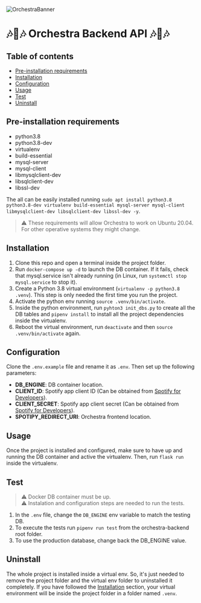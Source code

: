 ![OrchestraBanner](https://user-images.githubusercontent.com/37160608/151791586-b018382e-eca5-4e3e-9293-96d34fed2831.png)

# 🎶📖🎶 Orchestra Backend API 🎶📖🎶

## Table of contents

- [Pre-installation requirements](#pre-installation-requirements)
- [Installation](#installation)
- [Configuration](#configuration)
- [Usage](#usage)
- [Test](#test)
- [Uninstall](#uninstall)



## Pre-installation requirements
- python3.8
- python3.8-dev
- virtualenv
- build-essential
- mysql-server
- mysql-client
- libmysqlclient-dev
- libsqlclient-dev
- libssl-dev

The all can be easily installed running `sudo apt install python3.8 python3.8-dev virtualenv build-essential mysql-server mysql-client libmysqlclient-dev libsqlclient-dev libssl-dev -y`.

> ⚠️ These requirements will allow Orchestra to work on Ubuntu 20.04. For other operative systems they might change.



## Installation

1. Clone this repo and open a terminal inside the project folder.
2. Run `docker-compose up -d` to launch the DB container. If it fails, check that mysql.service isn't already running (in Linux, run `systemctl stop mysql.service` to stop it).
3. Create a Python 3.8 virtual environment (`virtualenv -p python3.8 .venv`). This step is only needed the first time you run the project.
4. Activate the python env running `source .venv/bin/activate`.
5. Inside the python environment, run `pyhton3 init_dbs.py` to create all the DB tables and `pipenv install` to install all the project dependencies inside the virtualenv.
6. Reboot the virtual environment, run `deactivate` and then `source .venv/bin/activate` again.



## Configuration

Clone the `.env.example` file and rename it as `.env`. Then set up the following parameters:

- **DB_ENGINE**: DB container location.
- **CLIENT_ID**: Spotify app client ID (Can be obtained from [Spotify for Developers](https://developer.spotify.com/dashboard/applications)).
- **CLIENT_SECRET**: Spotify app client secret (Can be obtained from [Spotify for Developers](https://developer.spotify.com/dashboard/applications)).
- **SPOTIPY_REDIRECT_URI**: Orchestra frontend location.



## Usage

Once the project is installed and configured, make sure to have up and running the DB container and active the virtualenv. Then, run `flask run` inside the virtualenv.



## Test

> ⚠️ Docker DB container must be up.  
> ⚠️ Instalation and configuration steps are needed to run the tests. 

1. In the `.env` file, change the `DB_ENGINE` env variable to match the testing DB.
2. To execute the tests run `pipenv run test` from the orchestra-backend root folder.
3. To use the production database, change back the DB_ENGINE value.



## Uninstall

The whole project is installed inside a virtual env. So, it's just needed to remove the project folder and the virtual env folder to uninstalled it completely. If you have followed the [Installation](#installation) section, your virtual environment will be inside the project folder in a folder named `.venv`.
